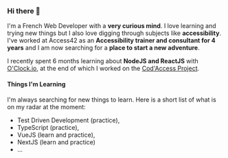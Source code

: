 ### Hi there 👋

I'm a French Web Developer with a **very curious mind**. I love learning and trying new things but I also love digging through subjects like **accessibility**.
I've worked at Access42 as an **Accessibility trainer and consultant for 4 years** and I am now searching for a **place to start a new adventure**.

I recently spent 6 months learning about **NodeJS and ReactJS** with [O'Clock.io](https://oclock.io/), at the end of which I worked on the [Cod'Access Project](https://github.com/florian-sanders/cod-access).

#### Things I'm Learning
I'm always searching for new things to learn. Here is a short list of what is on my radar at the moment:
* Test Driven Development (practice),
* TypeScript (practice),
* VueJS (learn and practice),
* NextJS (learn and practice)
* ...
